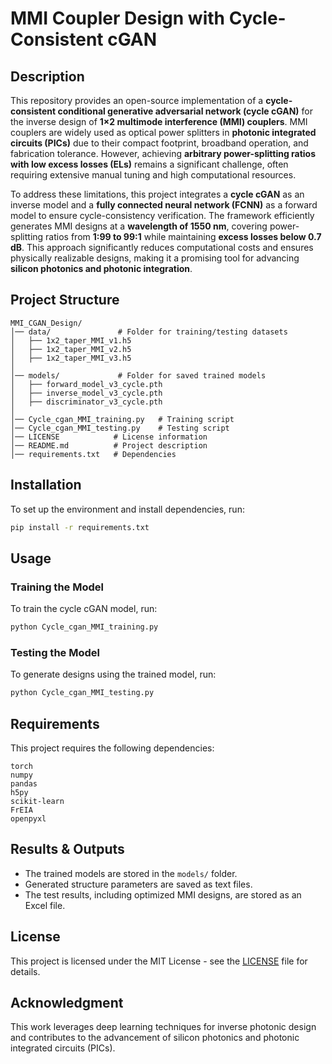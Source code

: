 # MMI Coupler Design with Cycle-Consistent cGAN

## **Description**
This repository provides an open-source implementation of a **cycle-consistent conditional generative adversarial network (cycle cGAN)** for the inverse design of **1×2 multimode interference (MMI) couplers**. MMI couplers are widely used as optical power splitters in **photonic integrated circuits (PICs)** due to their compact footprint, broadband operation, and fabrication tolerance. However, achieving **arbitrary power-splitting ratios with low excess losses (ELs)** remains a significant challenge, often requiring extensive manual tuning and high computational resources.

To address these limitations, this project integrates a **cycle cGAN** as an inverse model and a **fully connected neural network (FCNN)** as a forward model to ensure cycle-consistency verification. The framework efficiently generates MMI designs at a **wavelength of 1550 nm**, covering power-splitting ratios from **1:99 to 99:1** while maintaining **excess losses below 0.7 dB**. This approach significantly reduces computational costs and ensures physically realizable designs, making it a promising tool for advancing **silicon photonics and photonic integration**.

## **Project Structure**
```
MMI_CGAN_Design/
│── data/               # Folder for training/testing datasets
│   ├── 1x2_taper_MMI_v1.h5
│   ├── 1x2_taper_MMI_v2.h5
│   ├── 1x2_taper_MMI_v3.h5
│
│── models/             # Folder for saved trained models
│   ├── forward_model_v3_cycle.pth
│   ├── inverse_model_v3_cycle.pth
│   ├── discriminator_v3_cycle.pth
│
│── Cycle_cgan_MMI_training.py   # Training script
│── Cycle_cgan_MMI_testing.py    # Testing script
│── LICENSE            # License information
│── README.md          # Project description
│── requirements.txt   # Dependencies
```

## **Installation**
To set up the environment and install dependencies, run:
```bash
pip install -r requirements.txt
```

## **Usage**
### **Training the Model**
To train the cycle cGAN model, run:
```bash
python Cycle_cgan_MMI_training.py
```

### **Testing the Model**
To generate designs using the trained model, run:
```bash
python Cycle_cgan_MMI_testing.py
```

## **Requirements**
This project requires the following dependencies:
```
torch
numpy
pandas
h5py
scikit-learn
FrEIA
openpyxl
```

## **Results & Outputs**
- The trained models are stored in the `models/` folder.
- Generated structure parameters are saved as text files.
- The test results, including optimized MMI designs, are stored as an Excel file.

## **License**
This project is licensed under the MIT License - see the [LICENSE](LICENSE) file for details.

## **Acknowledgment**
This work leverages deep learning techniques for inverse photonic design and contributes to the advancement of silicon photonics and photonic integrated circuits (PICs).
